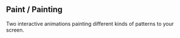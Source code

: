 ## Paint / Painting

Two interactive animations painting different kinds of patterns to your screen.
